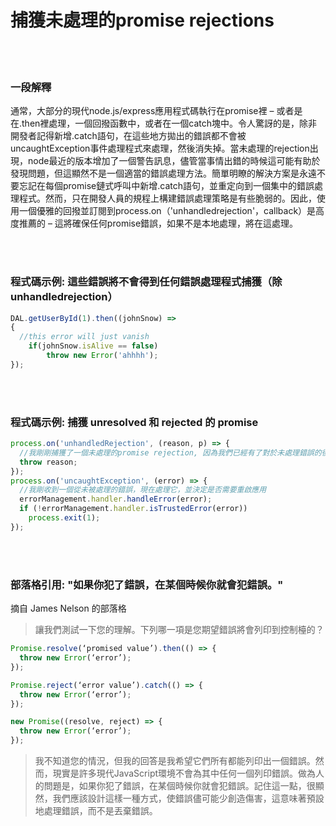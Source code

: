 # 捕獲未處理的promise rejections
<br/><br/>


### 一段解釋

通常，大部分的現代node.js/express應用程式碼執行在promise裡 – 或者是在.then裡處理，一個回撥函數中，或者在一個catch塊中。令人驚訝的是，除非開發者記得新增.catch語句，在這些地方拋出的錯誤都不會被uncaughtException事件處理程式來處理，然後消失掉。當未處理的rejection出現，node最近的版本增加了一個警告訊息，儘管當事情出錯的時候這可能有助於發現問題，但這顯然不是一個適當的錯誤處理方法。簡單明瞭的解決方案是永遠不要忘記在每個promise鏈式呼叫中新增.catch語句，並重定向到一個集中的錯誤處理程式。然而，只在開發人員的規程上構建錯誤處理策略是有些脆弱的。因此，使用一個優雅的回撥並訂閱到process.on（'unhandledrejection'，callback）是高度推薦的 – 這將確保任何promise錯誤，如果不是本地處理，將在這處理。

<br/><br/>

### 程式碼示例: 這些錯誤將不會得到任何錯誤處理程式捕獲（除unhandledrejection）

```javascript
DAL.getUserById(1).then((johnSnow) =>
{
  //this error will just vanish
	if(johnSnow.isAlive == false)
	    throw new Error('ahhhh');
});

```
<br/><br/>
### 程式碼示例: 捕獲 unresolved 和 rejected 的 promise

```javascript
process.on('unhandledRejection', (reason, p) => {
  //我剛剛捕獲了一個未處理的promise rejection, 因為我們已經有了對於未處理錯誤的後備的處理機制（見下面）, 直接拋出，讓它來處理
  throw reason;
});
process.on('uncaughtException', (error) => {
  //我剛收到一個從未被處理的錯誤，現在處理它，並決定是否需要重啟應用
  errorManagement.handler.handleError(error);
  if (!errorManagement.handler.isTrustedError(error))
    process.exit(1);
});

```
<br/><br/>
### 部落格引用: "如果你犯了錯誤，在某個時候你就會犯錯誤。"
 摘自 James Nelson 的部落格
 
 > 讓我們測試一下您的理解。下列哪一項是您期望錯誤將會列印到控制檯的？

```javascript
Promise.resolve(‘promised value’).then(() => {
  throw new Error(‘error’);
});

Promise.reject(‘error value’).catch(() => {
  throw new Error(‘error’);
});

new Promise((resolve, reject) => {
  throw new Error(‘error’);
});
```

> 我不知道您的情況，但我的回答是我希望它們所有都能列印出一個錯誤。然而，現實是許多現代JavaScript環境不會為其中任何一個列印錯誤。做為人的問題是，如果你犯了錯誤，在某個時候你就會犯錯誤。記住這一點，很顯然，我們應該設計這樣一種方式，使錯誤儘可能少創造傷害，這意味著預設地處理錯誤，而不是丟棄錯誤。

